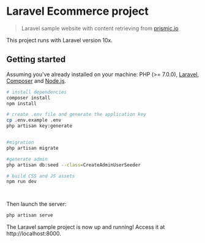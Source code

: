 # Laravel Ecommerce project

> Laravel sample website with content retrieving from [prismic.io](https://prismic.io)

This project runs with Laravel version 10x.

## Getting started

Assuming you've already installed on your machine: PHP (>= 7.0.0), [Laravel](https://laravel.com), [Composer](https://getcomposer.org) and [Node.js](https://nodejs.org).

``` bash
# install dependencies
composer install
npm install

# create .env file and generate the application key
cp .env.example .env
php artisan key:generate


#migration
php artisan migrate 

#generate admin
php artisan db:seed --class=CreateAdminUserSeeder

# build CSS and JS assets
npm run dev




```

Then launch the server:

``` bash
php artisan serve
```

The Laravel sample project is now up and running! Access it at http://localhost:8000.


